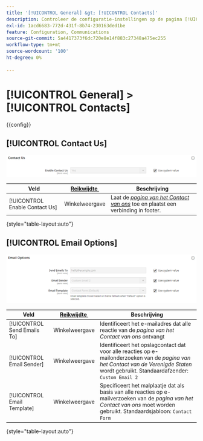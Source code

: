 ```yaml
---
title: '[!UICONTROL General] &gt; [!UICONTROL Contacts]'
description: Controleer de configuratie-instellingen op de pagina [!UICONTROL General] &gt; [!UICONTROL Contacts] van Commerce Admin.
exl-id: 1acd6683-772d-431f-8b74-230163ded1be
feature: Configuration, Communications
source-git-commit: 5a4417373f6dc720e8e14f883c27348a475ec255
workflow-type: tm+mt
source-wordcount: '100'
ht-degree: 0%

---
```


# [!UICONTROL General] > [!UICONTROL Contacts]

{{config}}

## [!UICONTROL Contact Us]

![&#x200B; Contact ons &#x200B;](./assets/contacts-contact-us.png)<!-- zoom -->

<!-- [Contact Us](https://experienceleague.adobe.com/nl/docs/commerce-admin/start/setup/store-details#contact-us-form) -->

| Veld | [&#x200B; Reikwijdte &#x200B;](../../getting-started/websites-stores-views.md#scope-settings) | Beschrijving |
|--- |--- |--- |
| [!UICONTROL Enable Contact Us] | Winkelweergave | Laat de [_pagina van het Contact van ons_](../../getting-started/store-details.md#contact-us-form) toe en plaatst een verbinding in footer. |

{style="table-layout:auto"}

## [!UICONTROL Email Options]

![&#x200B; E-mailopties &#x200B;](./assets/contacts-email-options.png)<!-- zoom -->

<!-- [Email Options](https://experienceleague.adobe.com/nl/docs/commerce-admin/start/setup/store-details#contact-us-form) -->

| Veld | [&#x200B; Reikwijdte &#x200B;](../../getting-started/websites-stores-views.md#scope-settings) | Beschrijving |
|--- |--- |--- |
| [!UICONTROL Send Emails To] | Winkelweergave | Identificeert het e-mailadres dat alle reactie van de _pagina van het Contact van ons_ ontvangt |
| [!UICONTROL Email Sender] | Winkelweergave | Identificeert het opslagcontact dat voor alle reacties op e-mailonderzoeken van de _pagina van het Contact van de Verenigde Staten_ wordt gebruikt. Standaardafzender: `Custom Email 2` |
| [!UICONTROL Email Template] | Winkelweergave | Specificeert het malplaatje dat als basis van alle reacties op e-mailverzoeken van de _pagina van het Contact van ons_ moet worden gebruikt. Standaardsjabloon: `Contact Form` |

{style="table-layout:auto"}
